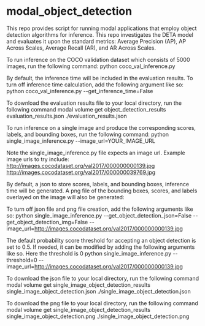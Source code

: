 # modal_object_detection
This repo provides script for running modal applications that employ object detection algorithms for inference. This repo investigates the DETA model and evaluates it upon the standard metrics: Average Precision (AP), AP Across Scales, Average Recall (AR), and AR Across Scales. 

To run inference on the COCO validation dataset which consists of 5000 images, run the following command:
python coco_val_inference.py

By default, the inference time will be included in the evaluation results. 
To turn off inference time calculation, add the following argument like so:
python coco_val_inference.py --get_inference_time=False

To download the evaluation results file to your local directory, run the following command
modal volume get object_detection_results evaluation_results.json ./evaluation_results.json

To run inference on a single image and produce the corresponding scores, labels, and bounding boxes, run the following command:
python single_image_inference.py --image_url=YOUR_IMAGE_URL

Note the single_image_inference.py file expects an image url. Example image urls to try include:
http://images.cocodataset.org/val2017/000000000139.jpg
http://images.cocodataset.org/val2017/000000039769.jpg

By default, a json to store scores, labels, and bounding boxes, inference time will be generated. A png file of the bounding boxes, scores, and labels overlayed on the image will also be generated:

To turn off json file and png file creation, add the following arguments like so:
python single_image_inference.py --get_object_detection_json=False --get_object_detection_img=False --image_url=http://images.cocodataset.org/val2017/000000000139.jpg

The default probability score threshold for accepting an object detection is set to 0.5. If needed, it can be modified by adding the following arguments like so. Here the threshold is 0
python single_image_inference.py --threshold=0 --image_url=http://images.cocodataset.org/val2017/000000000139.jpg

To download the json file to your local directory, run the following command
modal volume get single_image_object_detection_results single_image_object_detection.json ./single_image_object_detection.json

To download the png file to your local directory, run the following command
modal volume get single_image_object_detection_results single_image_object_detection.png ./single_image_object_detection.png

